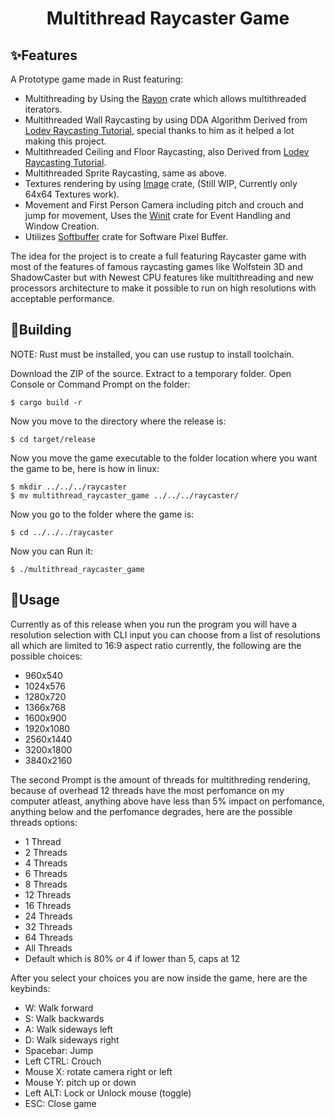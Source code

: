 <div align="center">

# Multithread Raycaster Game

</div>


## ✨Features 
A Prototype game made in Rust featuring:
- Multithreading by Using the [Rayon](https://crates.io/crates/rayon) crate which allows multithreaded iterators.
- Multithreaded Wall Raycasting by using DDA Algorithm Derived from [Lodev Raycasting Tutorial](https://lodev.org/cgtutor/raycasting.html), special thanks to him as it helped a lot making this project.
- Multithreaded Ceiling and Floor Raycasting, also Derived from [Lodev Raycasting Tutorial](https://lodev.org/cgtutor/raycasting.html).
- Multithreaded Sprite Raycasting, same as above.
- Textures rendering by using [Image](https://crates.io/crates/image) crate, (Still WIP, Currently only 64x64 Textures work).
- Movement and First Person Camera including pitch and crouch and jump for movement, Uses the [Winit](https://crates.io/crates/winit) crate for Event Handling and Window Creation.
- Utilizes [Softbuffer](https://crates.io/crates/softbuffer) crate for Software Pixel Buffer.

The idea for the project is to create a full featuring Raycaster game with most of the features of famous raycasting games like Wolfstein 3D and ShadowCaster but with Newest CPU features like multithreading and new processors architecture to make it possible to run on high resolutions with acceptable performance.

## 💽Building

NOTE: Rust must be installed, you can use rustup to install toolchain.

Download the ZIP of the source. 
Extract to a temporary folder.
Open Console or Command Prompt on the folder:
```
$ cargo build -r
```
Now you move to the directory where the release is:
```
$ cd target/release
```
Now you move the game executable to the folder location where you want the game to be, here is how in linux:
```
$ mkdir ../../../raycaster
$ mv multithread_raycaster_game ../../../raycaster/
```
Now you go to the folder where the game is:
```
$ cd ../../../raycaster
```
Now you can Run it:
```
$ ./multithread_raycaster_game
```

## 🚀Usage

Currently as of this release when you run the program you will have a resolution selection with CLI input you can choose from a list of resolutions all which are limited to 16:9 aspect ratio currently, the following are the possible choices:
- 960x540
- 1024x576
- 1280x720
- 1366x768
- 1600x900
- 1920x1080
- 2560x1440
- 3200x1800
- 3840x2160

The second Prompt is the amount of threads for multithreding rendering, because of overhead 12 threads have the most perfomance on my computer atleast, anything above have less than 5% impact on perfomance, anything below and the perfomance degrades, here are the possible threads options:
- 1 Thread
- 2 Threads
- 4 Threads
- 6 Threads
- 8 Threads
- 12 Threads
- 16 Threads
- 24 Threads
- 32 Threads
- 64 Threads
- All Threads
- Default which is 80% or 4 if lower than 5, caps at 12

After you select your choices you are now inside the game, here are the keybinds:
- W: Walk forward
- S: Walk backwards
- A: Walk sideways left
- D: Walk sideways right
- Spacebar: Jump
- Left CTRL: Crouch
- Mouse X: rotate camera right or left
- Mouse Y: pitch up or down 
- Left ALT: Lock or Unlock mouse (toggle)
- ESC: Close game